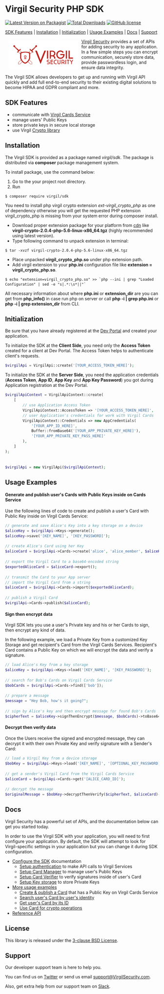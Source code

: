 # Virgil Security PHP SDK

[![Latest Version on Packagist](https://img.shields.io/packagist/v/virgil/sdk.svg?style=flat-square)](https://packagist.org/packages/virgil/sdk)
[![Total Downloads](https://img.shields.io/packagist/dt/virgil/sdk.svg?style=flat-square)](https://packagist.org/packages/virgil/sdk.svg)
[![GitHub license](https://img.shields.io/badge/license-BSD%203--Clause-blue.svg)](https://github.com/VirgilSecurity/virgil/blob/master/LICENSE)

[SDK Features](#sdk-features) | [Installation](#installation) | [Initialization](#initialization) | [Usage Examples](#usage-examples) | [Docs](#docs) | [Support](#support)


<a href="https://virgilsecurity.com"><img width="230px" src="logo.png" align="left" hspace="10" vspace="6"></a> [Virgil Security](https://virgilsecurity.com) provides a set of APIs for adding security to any application. In a few simple steps you can encrypt communication, securely store data, provide passwordless login, and ensure data integrity.

The Virgil SDK allows developers to get up and running with Virgil API quickly and add full end-to-end security to their existing digital solutions to become HIPAA and GDPR compliant and more.

## SDK Features
- communicate with [Virgil Cards Service][_cards_service]
- manage users' Public Keys
- store private keys in secure local storage
- use Virgil [Crypto library][_virgil_crypto]

## Installation

The Virgil SDK is provided as a package named *virgil/sdk*. The package is distributed via **composer** package management system.

To install package, use the command below:

1. Go to the your project root directory.
2. Run

```
$ composer require virgil/sdk
```

You need to install php virgil crypto extension *ext-virgil_crypto_php* as one of dependency otherwise you will get the requested PHP extension virgil_crypto_php is missing from your system error during composer install.

* Download proper extension package for your platform from [cdn](https://cdn.virgilsecurity.com/virgil-crypto/php/) like **virgil-crypto-2.0.4-php-5.6-linux-x86_64.tgz** (highly recommended using latest version).
 * Type following command to unpack extension in terminal:

 ```
 $ tar -xvzf virgil-crypto-2.0.4-php-5.6-linux-x86_64.tgz
 ```

 * Place unpacked **virgil_crypto_php.so** under php extension path.
 * Add virgil extension to your **php.ini** configuration file like **extension = virgil_crypto_php.so**.

 ```
 $ echo "extension=virgil_crypto_php.so" >> `php --ini | grep "Loaded Configuration" | sed -e "s|.*:\s*||"`
 ```

All necessary information about where **php.ini** or **extension_dir** are you can get from **php_info()** in case run php on server or
call **php -i | grep php\.ini** or **php -i | grep extension_dir** from CLI.


## Initialization

Be sure that you have already registered at the [Dev Portal](https://developer.virgilsecurity.com/account/signin) and created your application.

To initialize the SDK at the __Client Side__, you need only the __Access Token__ created for a client at Dev Portal. The Access Token helps to authenticate client's requests.

```php
$virgilApi = VirgilApi::create('[YOUR_ACCESS_TOKEN_HERE]');
```


To initialize the SDK at the __Server Side__, you need the application credentials (__Access Token__, __App ID__, __App Key__ and __App Key Password__) you got during Application registration at the Dev Portal.

```php
$virgilApiContext = VirgilApiContext::create(
    [
        // use Application Access Token
        VirgilApiContext::AccessToken => '[YOUR_ACCESS_TOKEN_HERE]',
        // user Application's credentials for work with Virgil Cards
        VirgilApiContext::Credentials => new AppCredentials(        
            '[YOUR_APP_ID_HERE]',
            Buffer::fromBase64('[YOUR_APP_PRIVATE_KEY_HERE]'),
            '[YOUR_APP_PRIVATE_KEY_PASS_HERE]'
        ),
    ]
);


$virgilApi = new VirgilApi($virgilApiContext);
```

## Usage Examples

#### Generate and publish user's Cards with Public Keys inside on Cards Service
Use the following lines of code to create and publish a user's Card with Public Key inside on Virgil Cards Service:

```php
// generate and save Alice's Key into a key storage on a device
$aliceKey = $virgilApi->Keys->generate();
$aliceKey->save('[KEY_NAME]', '[KEY_PASSWORD]');

// create Alice's Card using her Key
$aliceCard = $virgilApi->Cards->create('alice', 'alice_member', $aliceKey);

// export the Virgil Card to a base64-encoded string
$exportedAliceCard = $aliceCard->export();

// transmit the Card to your App server
// import the Virgil Card from a string
$aliceCard = $virgilApi->Cards->import($exportedAliceCard);

// publish a Virgil Card
$virgilApi->Cards->publish($aliceCard);
```

#### Sign then encrypt data

Virgil SDK lets you use a user's Private key and his or her Cards to sign, then encrypt any kind of data.

In the following example, we load a Private Key from a customized Key Storage and get recipient's Card from the Virgil Cards Services. Recipient's Card contains a Public Key on which we will encrypt the data and verify a signature.


```php
// load Alice's Key from a key storage
$aliceKey = $virgilApi->Keys->load('[KEY_NAME]', '[KEY_PASSWORD]');

// search for Bob's Cards on Virgil Cards Service
$bobCards = $virgilApi->Cards->find(['bob']);

// prepare a message
$message = "Hey Bob, how's it going?";

// sign by Alice's key and then encrypt message for found Bob's Cards
$cipherText = $aliceKey->signThenEncrypt($message, $bobCards)->toBase64();
```

#### Decrypt then verify data
Once the Users receive the signed and encrypted message, they can decrypt it with their own Private Key and verify signature with a Sender's Card:

```php
// load a Virgil Key from a device storage
$bobKey = $virgilApi->Keys->load('[KEY_NAME]', '[OPTIONAL_KEY_PASSWORD]');

// get a sender's Virgil Card from the Virgil Cards Service
$aliceCard = $virgilApi->Cards->get('[ALICE_CARD_ID]');

// decrypt the message
$originalMessage = $bobKey->decryptThenVerify($cipherText, $aliceCard)->toString();
```

## Docs
Virgil Security has a powerful set of APIs, and the documentation below can get you started today.

In order to use the Virgil SDK with your application, you will need to first configure your application. By default, the SDK will attempt to look for Virgil-specific settings in your application but you can change it during SDK configuration.

* [Configure the SDK][_configure_sdk] documentation
  * [Setup authentication][_setup_authentication] to make API calls to Virgil Services
  * [Setup Card Manager][_card_manager] to manage user's Public Keys
  * [Setup Card Verifier][_card_verifier] to verify signatures inside of user's Card
  * [Setup Key storage][_key_storage] to store Private Keys
* [More usage examples][_more_examples]
  * [Create & publish a Card][_create_card] that has a Public Key on Virgil Cards Service
  * [Search user's Card by user's identity][_search_card]
  * [Get user's Card by its ID][_get_card]
  * [Use Card for crypto operations][_use_card]
* [Reference API][_reference_api]

## License

This library is released under the [3-clause BSD License](LICENSE.md).

## Support

Our developer support team is here to help you.

You can find us on [Twitter](https://twitter.com/VirgilSecurity) or send us email support@VirgilSecurity.com.

Also, get extra help from our support team on [Slack](https://join.slack.com/t/VirgilSecurity/shared_invite/enQtMjg4MDE4ODM3ODA4LTc2OWQwOTQ3YjNhNTQ0ZjJiZDc2NjkzYjYxNTI0YzhmNTY2ZDliMGJjYWQ5YmZiOGU5ZWEzNmJiMWZhYWVmYTM).


[_virgil_crypto]: https://github.com/VirgilSecurity/virgil-crypto
[_cards_service]: https://developer.virgilsecurity.com/docs/api-reference/card-service/v4
[_use_card]: https://developer.virgilsecurity.com/docs/php/how-to/public-key-management/v4/use-card-for-crypto-operation
[_get_card]: https://developer.virgilsecurity.com/docs/php/how-to/public-key-management/v4/get-card
[_search_card]: https://developer.virgilsecurity.com/docs/php/how-to/public-key-management/v4/search-card
[_create_card]: https://developer.virgilsecurity.com/docs/php/how-to/public-key-management/v4/create-card
[_key_storage]: https://developer.virgilsecurity.com/docs/php/how-to/setup/v4/setup-key-storage
[_card_verifier]: https://developer.virgilsecurity.com/docs/php/how-to/setup/v4/setup-card-verifier
[_card_manager]: https://developer.virgilsecurity.com/docs/php/how-to/setup/v4/setup-card-manager
[_setup_authentication]: https://developer.virgilsecurity.com/docs/php/how-to/setup/v4/setup-authentication
[_services_reference_api]: https://developer.virgilsecurity.com/docs/api-reference
[_configure_sdk]: https://developer.virgilsecurity.com/docs/how-to#sdk-configuration
[_more_examples]: https://developer.virgilsecurity.com/docs/how-to#public-key-management
[_reference_api]: https://developer.virgilsecurity.com/docs/api-reference
